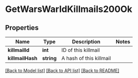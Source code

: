 # GetWarsWarIdKillmails200Ok

## Properties
Name | Type | Description | Notes
------------ | ------------- | ------------- | -------------
**killmailId** | **int** | ID of this killmail | 
**killmailHash** | **string** | A hash of this killmail | 

[[Back to Model list]](../README.md#documentation-for-models) [[Back to API list]](../README.md#documentation-for-api-endpoints) [[Back to README]](../README.md)


